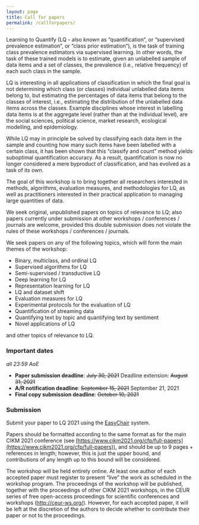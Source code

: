 ```yaml
---
layout: page
title: Call for papers
permalink: /callforpapers/
---
```



Learning to Quantify (LQ - also known as “quantification“, or “supervised prevalence estimation“, or “class prior estimation“), is the task of training class prevalence estimators via supervised learning.  In other words, the task of these trained models is to estimate, given an unlabelled sample of data items and a set of classes, the prevalence (i.e., relative frequency) of each such class in the sample. 

LQ is interesting in all applications of classification in which the final goal is not determining which class (or classes) individual unlabelled data items belong to, but estimating the percentages of data items that belong to the classes of interest, i.e., estimating the distribution of the unlabelled data items across the classes. Example disciplines whose interest in labelling data items is at the aggregate level (rather than at the individual level), are the social sciences, political science, market research, ecological modelling, and epidemiology.  

While LQ may in principle be solved by classifying each data item in the sample and counting how many such items have been labelled with a certain class, it has been shown that this “classify and count” method yields suboptimal quantification accuracy. As a result, quantification is now no longer considered a mere byproduct of classification, and has evolved as a task of its own. 

The goal of this workshop is to bring together all researchers interested in methods, algorithms, evaluation measures, and methodologies for LQ, as well as practitioners interested in their practical application to managing large quantities of data.

We seek original, unpublished papers on topics of relevance to LQ; also papers currently under submission at other workshops / conferences / journals are welcome, provided this double submission does not violate the rules of these workshops / conferences / journals.

We seek papers on any of the following topics, which will form the main themes of the workshop:

- Binary, multiclass, and ordinal LQ
- Supervised algorithms for LQ
- Semi-supervised / transductive LQ
- Deep learning for LQ
- Representation learning for LQ
- LQ and dataset shift
- Evaluation measures for LQ
- Experimental protocols for the evaluation of LQ
- Quantification of streaming data
- Quantifying text by topic and quantifying text by sentiment
- Novel applications of LQ

and other topics of relevance to LQ.

### Important dates 
*all 23:59 AoE*

- **Paper submission deadline**: ~~July 30, 2021~~  Deadline extension: ~~August 31, 2021~~   
- **A/R notification deadline**: ~~September 15, 2021~~ September 21, 2021    
- **Final copy submission deadline**: ~~October 10, 2021~~

### Submission

Submit your paper to LQ 2021 using the [EasyChair](https://easychair.org/conferences/?conf=lq2021) system.

Papers should be formatted according to the same format as for the main CIKM 2021 conference (see [https://www.cikm2021.org/cfp/full-papers](https://www.cikm2021.org/cfp/full-papers)), and should be up to 9 pages + references in length; however, this is just the upper bound, and contributions of any length up to this bound will be considered.

The workshop will be held entirely online. At least one author of each accepted paper must register to present “live” the work as scheduled in the workshop program. The proceedings of the workshop will be published, together with the proceedings of other CIKM 2021 workshops, in the CEUR series of free open-access proceedings for scientific conferences and workshops (http://ceur-ws.org/). However, for each accepted paper, it will be left at the discretion of the authors to decide whether to contribute their paper or not to the proceedings.
